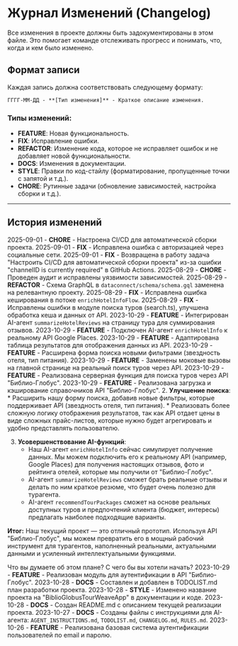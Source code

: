 # Журнал Изменений (Changelog)

Все изменения в проекте должны быть задокументированы в этом файле. Это помогает команде отслеживать прогресс и понимать, что, когда и кем было изменено.

## Формат записи

Каждая запись должна соответствовать следующему формату:

`ГГГГ-ММ-ДД - **[Тип изменения]** - Краткое описание изменения.`

### Типы изменений:

*   **FEATURE**: Новая функциональность.
*   **FIX**: Исправление ошибки.
*   **REFACTOR**: Изменение кода, которое не исправляет ошибок и не добавляет новой функциональности.
*   **DOCS**: Изменения в документации.
*   **STYLE**: Правки по код-стайлу (форматирование, пропущенные точки с запятой и т.д.).
*   **CHORE**: Рутинные задачи (обновление зависимостей, настройка сборки и т.д.).

---

## История изменений

2025-09-01 - **CHORE** - Настроена CI/CD для автоматической сборки проекта.
2025-09-01 - **FIX** - Исправлена ошибка с авторизацией через социальные сети.
2025-09-01 - **FIX** - Возвращена в работу задача "Настроить CI/CD для автоматической сборки проекта" из-за ошибки "channelID is currently required" в GitHub Actions.
2025-08-29 - **CHORE** - Проведен аудит и исправлены уязвимости зависимостей.
2025-08-29 - **REFACTOR** - Схема GraphQL в `dataconnect/schema/schema.gql` заменена на релевантную проекту.
2025-08-29 - **FIX** - Исправлена ошибка кеширования в потоке `enrichHotelInfoFlow`.
2025-08-29 - **FIX** - Исправлены ошибки в модуле поиска туров (search.ts), улучшена обработка кеша и данных от API.
2023-10-29 - **FEATURE** - Интегрирован AI-агент `summarizeHotelReviews` на страницу тура для суммирования отзывов.
2023-10-29 - **FEATURE** - Подключен AI-агент `enrichHotelInfo` к реальному API Google Places.
2023-10-29 - **FEATURE** - Адаптирована таблица результатов для отображения данных из API.
2023-10-29 - **FEATURE** - Расширена форма поиска новыми фильтрами (звездность отеля, тип питания).
2023-10-29 - **FEATURE** - Заменены моковые вызовы на главной странице на реальный поиск туров через API.
2023-10-29 - **FEATURE** - Реализована серверная функция для поиска туров через API "Библио-Глобус".
2023-10-29 - **FEATURE** - Реализована загрузка и кэширование справочников API "Библио-Глобус".
2.  **Улучшение поиска**:
    *   Расширить нашу форму поиска, добавив новые фильтры, которые поддерживает API (звездность отеля, тип питания).
    *   Реализовать более сложную логику отображения результатов, так как API отдает цены в виде сложных прайс-листов, которые нужно будет агрегировать и удобно представлять пользователю.

3.  **Усовершенствование AI-функций**:
    *   Наш AI-агент `enrichHotelInfo` сейчас симулирует получение данных. Мы можем подключить его к реальному API (например, Google Places) для получения настоящих отзывов, фото и рейтинга отелей, которые мы получили от "Библио-Глобус".
    *   AI-агент `summarizeHotelReviews` сможет брать реальные отзывы и делать по ним краткое резюме, что будет очень полезно для турагента.
    *   AI-агент `recommendTourPackages` сможет на основе реальных доступных туров и предпочтений клиента (бюджет, интересы) предлагать наиболее подходящие варианты.

**Итог:** Наш текущий проект — это отличный прототип. Используя API "Библио-Глобус", мы можем превратить его в мощный рабочий инструмент для турагентов, наполненный реальными, актуальными данными и усиленный интеллектуальными функциями.

Что вы думаете об этом плане? С чего бы вы хотели начать?
2023-10-29 - **FEATURE** - Реализован модуль для аутентификации в API "Библио-Глобус".
2023-10-28 - **DOCS** - Составлен и добавлен в TODOLIST.md план разработки проекта.
2023-10-28 - **STYLE** - Изменено название проекта на "BiblioGlobusTourWeaveApp" в документации и коде.
2023-10-28 - **DOCS** - Создан README.md с описанием текущей реализации проекта.
2023-10-27 - **DOCS** - Созданы файлы с инструкциями для AI-агента: `AGENT_INSTRUCTIONS.md`, `TODOLIST.md`, `CHANGELOG.md`, `RULES.md`.
2023-10-26 - **FEATURE** - Реализована базовая система аутентификации пользователей по email и паролю.
